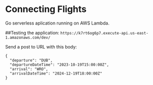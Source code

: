 # Connecting Flights

Go serverless aplication running on AWS Lambda.

##Testing the application:
```https://k7rt6og6p7.execute-api.us-east-1.amazonaws.com/dev/```

Send a post to URL with this body:
```
{
  "departure": "DUB",
  "departureDateTime": "2023-10-19T15:00:00Z",
  "arrival": "WRO",
  "arrivalDateTime": "2024-12-19T18:00:00Z"
}
```
